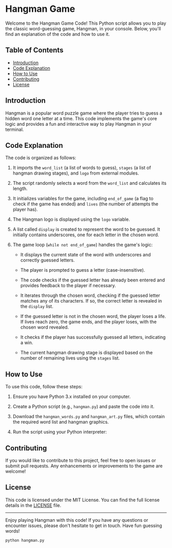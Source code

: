 # Hangman Game

Welcome to the Hangman Game Code! This Python script allows you to play the classic word-guessing game, Hangman, in your console. Below, you'll find an explanation of the code and how to use it.

## Table of Contents

- [Introduction](#introduction)
- [Code Explanation](#code-explanation)
- [How to Use](#how-to-use)
- [Contributing](#contributing)
- [License](#license)

## Introduction

Hangman is a popular word puzzle game where the player tries to guess a hidden word one letter at a time. This code implements the game's core logic and provides a fun and interactive way to play Hangman in your terminal.

## Code Explanation

The code is organized as follows:

1. It imports the `word_list` (a list of words to guess), `stages` (a list of hangman drawing stages), and `logo` from external modules.

2. The script randomly selects a word from the `word_list` and calculates its length.

3. It initializes variables for the game, including `end_of_game` (a flag to check if the game has ended) and `lives` (the number of attempts the player has).

4. The Hangman logo is displayed using the `logo` variable.

5. A list called `display` is created to represent the word to be guessed. It initially contains underscores, one for each letter in the chosen word.

6. The game loop (`while not end_of_game`) handles the game's logic:

   - It displays the current state of the word with underscores and correctly guessed letters.
   
   - The player is prompted to guess a letter (case-insensitive).
   
   - The code checks if the guessed letter has already been entered and provides feedback to the player if necessary.

   - It iterates through the chosen word, checking if the guessed letter matches any of its characters. If so, the correct letter is revealed in the `display` list.

   - If the guessed letter is not in the chosen word, the player loses a life. If lives reach zero, the game ends, and the player loses, with the chosen word revealed.

   - It checks if the player has successfully guessed all letters, indicating a win.

   - The current hangman drawing stage is displayed based on the number of remaining lives using the `stages` list.

## How to Use

To use this code, follow these steps:

1. Ensure you have Python 3.x installed on your computer.

2. Create a Python script (e.g., `hangman.py`) and paste the code into it.

3. Download the `hangman_words.py` and `hangman_art.py` files, which contain the required word list and hangman graphics.

4. Run the script using your Python interpreter:

## Contributing

If you would like to contribute to this project, feel free to open issues or submit pull requests. Any enhancements or improvements to the game are welcome!

## License

This code is licensed under the MIT License. You can find the full license details in the [LICENSE](LICENSE) file.

---

Enjoy playing Hangman with this code! If you have any questions or encounter issues, please don't hesitate to get in touch. Have fun guessing words!


   ```bash
   python hangman.py
